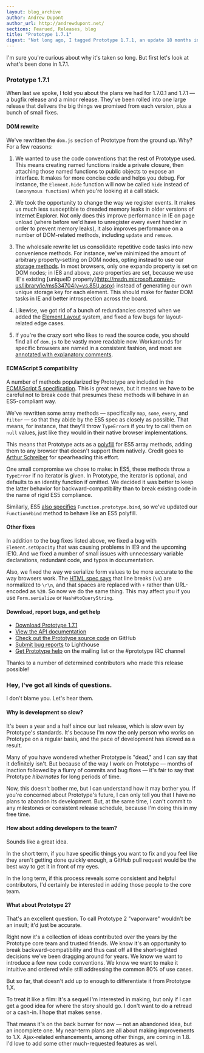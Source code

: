 ```yaml
---
layout: blog_archive
author: Andrew Dupont
author_url: http://andrewdupont.net/
sections: Fearued, Releases, blog
title: "Prototype 1.7.1"
digest: "Not long ago, I tagged Prototype 1.7.1, an update 18 months in the making. It features an overhaul of our DOM library and better coexistence with ES5 methods, but quite a bit more as well."
---
```


I'm sure you're curious about why it's taken so long. But first let's look at what's been done in 1.7.1.

### Prototype 1.7.1

When last we spoke, I told you about the plans we had for 1.7.0.1 and 1.7.1 — a bugfix release and a minor release. They've been rolled into one large release that delivers the big things we promised from each version, plus a bunch of small fixes.

#### DOM rewrite

We've rewritten the `dom.js` section of Prototype from the ground up. Why? For a few reasons:

1. We wanted to use the code conventions that the rest of Prototype used. This means creating named functions inside a private closure, then attaching those named functions to public objects to expose an interface. It makes for more concise code and helps you debug. For instance, the `Element.hide` function will now be called `hide` instead of `(anonymous function)` when you're looking at a call stack.

2. We took the opportunity to change the way we register events. It makes us much less susceptible to dreaded memory leaks in older versions of Internet Explorer. Not only does this improve performance in IE on page unload (where before we'd have to unregister every event handler in order to prevent memory leaks), it also improves performance on a number of DOM-related methods, including `update` and `remove`.

3. The wholesale rewrite let us consolidate repetitive code tasks into new convenience methods. For instance, we've minimized the amount of arbitrary property-setting on DOM nodes, opting instead to use our [storage methods](http://api.prototypejs.org/dom/Element/store/). In most browsers, only one expando property is set on DOM nodes; in IE8 and above, _zero_ properties are set, because we use IE's existing [uniqueID property](http://msdn.microsoft.com/en-us/library/ie/ms534704(v=vs.85\).aspx) instead of generating our own unique storage key for each element. This should make for faster DOM tasks in IE and better introspection across the board.

4. Likewise, we got rid of a bunch of redundancies created when we added the [Element.Layout](http://api.prototypejs.org/dom/Element/Layout/) system, and fixed a few bugs for layout-related edge cases.

5. If you're the crazy sort who likes to read the source code, you should find all of `dom.js` to be vastly more readable now. Workarounds for specific browsers are named in a consistent fashion, and most are [annotated with explanatory comments](https://github.com/sstephenson/prototype/blob/master/src/prototype/dom/dom.js#L117).


#### ECMAScript 5 compatibility

A number of methods popularized by Prototype are included in the [ECMAScript 5 specification](http://es5.github.com/). This is great news, but it means we have to be careful not to break code that presumes these methods will behave in an ES5-compliant way.

We've rewritten some array methods — specifically `map`, `some`, `every`, and `filter` — so that they abide by the ES5 spec as closely as possible. That means, for instance, that they'll throw `TypeError`s if you try to call them on `null` values, just like they would in their native browser implementations.

This means that Prototype acts as a [polyfill](http://remysharp.com/2010/10/08/what-is-a-polyfill/) for ES5 array methods, adding them to any browser that doesn't support them natively. Credit goes to [Arthur Schreiber](https://github.com/arthurschreiber) for spearheading this effort.

One small compromise we chose to make: in ES5, these methods throw a `TypeError` if no iterator is given. In Prototype, the iterator is optional, and defaults to an identity function if omitted. We decided it was better to keep the latter behavior for backward-compatibility than to break existing code in the name of rigid ES5 compliance.

Similarly, ES5 [also specifies](http://es5.github.com/#x15.3.4.5) `Function.prototype.bind`, so we've updated our `Function#bind` method to behave like an ES5 polyfill.

#### Other fixes

In addition to the bug fixes listed above, we fixed a bug with `Element.setOpacity` that was causing problems in IE9 and the upcoming IE10. And we fixed a number of small issues with unnecessary variable declarations, redundant code, and typos in documentation.

Also, we fixed the way we serialize form values to be more accurate to the way browsers work. The [HTML spec says](http://www.w3.org/TR/html4/interact/forms.html#h-17.13.4.1) that line breaks (`\n`) are normalized to `\r\n`, and that spaces are replaced with `+` rather than URL-encoded as `%20`. So now we do the same thing. This may affect you if you use `Form.serialize` or `Hash#toQueryString`.

#### Download, report bugs, and get help

* [Download Prototype 1.7.1](https://ajax.googleapis.com/ajax/libs/prototype/1.7.1.0/prototype.js)
* [View the API documentation](http://api.prototypejs.org/)
* [Check out the Prototype source code](https://github.com/sstephenson/prototype/) on GitHub
* [Submit bug reports](https://prototype.lighthouseapp.com/projects/8886-prototype/overview) to Lighthouse
* [Get Prototype help](http://prototypejs.org/discuss) on the mailing list or the #prototype IRC channel

Thanks to a number of determined contributors who made this release possible!

### Hey, I've got all kinds of questions.

I don't blame you. Let's hear them.

#### Why is development so slow?

It's been a year and a half since our last release, which is slow even by Prototype's standards. It's because I'm now the only person who works on Prototype on a regular basis, and the pace of development has slowed as a result.

Many of you have wondered whether Prototype is "dead," and I can say that it definitely isn't. But because of the way I work on Prototype — months of inaction followed by a flurry of commits and bug fixes — it's fair to say that Prototype _hibernates_ for long periods of time.

Now, this doesn't bother me, but I can understand how it may bother you. If you're concerned about Prototype's future, I can only tell you that I have no plans to abandon its development. But, at the same time, I can't commit to any milestones or consistent release schedule, because I'm doing this in my free time.

#### How about adding developers to the team?

Sounds like a great idea.

In the short term, if you have specific things you want to fix and you feel like they aren't getting done quickly enough, a GitHub pull request would be the best way to get it in front of my eyes.

In the long term, if this process reveals some consistent and helpful contributors, I'd certainly be interested in adding those people to the core team.

#### What about Prototype 2?

That's an excellent question. To call Prototype 2 "vaporware" wouldn't be an insult; it'd just be accurate.

Right now it's a collection of ideas contributed over the years by the Prototype core team and trusted friends. We know it's an opportunity to break backward-compatibility and thus cast off all the short-sighted decisions we've been dragging around for years. We know we want to introduce a few new code conventions. We know we want to make it intuitive and ordered while still addressing the common 80% of use cases.

But so far, that doesn't add up to enough to differentiate it from Prototype 1.X.

To treat it like a film: It's a sequel I'm interested in making, but only if I can get a good idea for where the story should go. I don't want to do a retread or a cash-in. I hope that makes sense.

That means it's on the back burner for now — not an abandoned idea, but an incomplete one. My near-term plans are all about making improvements to 1.X. Ajax-related enhancements, among other things, are coming in 1.8. I'd love to add some other much-requested features as well.

